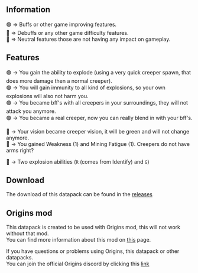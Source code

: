 ## Information
🟢 => Buffs or other game improving features.  
🔴 => Debuffs or any other game difficulty features.  
🔵 => Neutral features those are not having any impact on gameplay.

## Features
🟢 -> You gain the ability to explode (using a very quick creeper spawn, that does more damage then a normal creeper).  
🟢 -> You will gain immunity to all kind of explosions, so your own explosions will also not harm you.  
🟢 -> You became bff's with all creepers in your surroundings, they will not attack you anymore.  
🟢 -> You became a real creeper, now you can really blend in with your bff's.  

🔴 -> Your vision became creeper vision, it will be green and will not change anymore.  
🔴 -> You gained Weakness (1) and Mining Fatigue (1). Creepers do not have arms right?  

🔵 -> Two explosion abilities (`R` (comes from Identify) and `G`)

## Download
The download of this datapack can be found in the [releases](https://github.com/edgycoder/Creepings_Origins-Datapack/releases/latest)

## Origins mod
This datapack is created to be used with Origins mod, this will not work without that mod.  
You can find more information about this mod on [this](https://www.curseforge.com/minecraft/mc-mods/origins) page.

If you have questions or problems using Origins, this datapack or other datapacks.  
You can join the official Origins discord by clicking this [link](https://discord.gg/4mTMHu3)